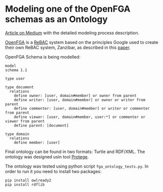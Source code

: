 # Modeling one of the OpenFGA schemas as an Ontology

[Article on Medium](https://artem-goncharov.medium.com/modelling-rebac-access-control-system-with-ontologies-and-graph-databases-1ddab8b8bcf4) with the detailed modeling process description.

[OpenFGA](https://openfga.dev/docs/fga) is a [ReBAC](https://en.wikipedia.org/wiki/Relationship-based_access_control) system based on the principles Google used to create their own ReBAC system, Zanzibar, as described in this [paper](https://storage.googleapis.com/gweb-research2023-media/pubtools/5068.pdf).

OpenFGA Schema is being modelled:

```
model  
schema 1.1  
  
type user  
  
type document  
  relations  
    define owner: [user, domain#member] or owner from parent  
    define writer: [user, domain#member] or owner or writer from parent
    define commenter: [user, domain#member] or writer or commenter from parent
    define viewer: [user, domain#member, user:*] or commenter or viewer from parent 
    define parent: [document]
  
type domain  
  relations  
    define member: [user]
```

Final ontology can be found in two formats: Turtle and RDF/XML. 
The ontology was designed usin tool [Protege](https://protege.stanford.edu). 

The ontology was tested using python script `fga_ontology_tests.py`. 
In order to run it you need to install two packages:
```
pip install owlready2
pip install rdflib
```